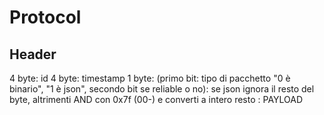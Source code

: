 # Protocol

## Header
4 byte: id
4 byte: timestamp
1 byte: (primo bit: tipo di pacchetto "0 è binario", "1 è json", secondo bit se reliable o no): se json ignora il resto del byte, altrimenti AND con 0x7f (00-) e converti a intero
resto : PAYLOAD

